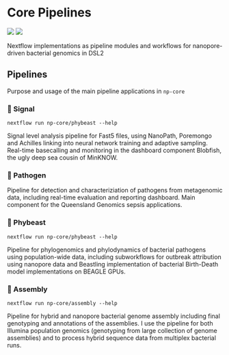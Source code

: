 # Core Pipelines

![](https://img.shields.io/badge/lang-dsl2-41ab5d.svg)
![](https://img.shields.io/badge/version-0.1.0-addd8e.svg)

Nextflow implementations as pipeline modules and workflows for nanopore-driven bacterial genomics in DSL2


## Pipelines

Purpose and usage of the main pipeline applications in `np-core`

### :octopus: Signal

`nextflow run np-core/phybeast --help`

Signal level analysis pipeline for Fast5 files, using NanoPath, Poremongo and Achilles linking into neural network training and adaptive sampling. Real-time basecalling and monitoring in the dashboard component Blobfish, the ugly deep sea cousin of MinKNOW.

### :dragon: Pathogen

Pipeline for detection and characteriziation of pathogens from metagenomic data, including real-time evaluation and reporting dashboard. Main component for the Queensland Genomics sepsis applications.

### :sauropod: Phybeast

`nextflow run np-core/phybeast --help`

Pipeline for phylogenomics and phylodynamics of bacterial pathogens using population-wide data, including subworkflows for outbreak attribution using nanopore data and Beastling implementation of bacterial Birth-Death model implementations on BEAGLE GPUs.

### :crocodile: Assembly

`nextflow run np-core/assembly --help`

Pipeline for hybrid and nanopore  bacterial genome assembly including final genotyping and annotations of the assemblies. I use the pipeline for both Illumina population genomics (genotyping from large collection of genome assemblies) and to process hybrid sequence data from multiplex bacterial runs. 


